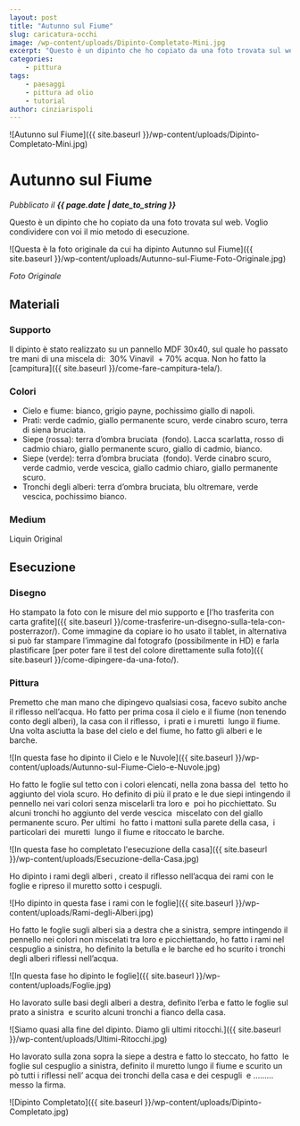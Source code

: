 ```yaml
---
layout: post
title: "Autunno sul Fiume"
slug: caricatura-occhi
image: /wp-content/uploads/Dipinto-Completato-Mini.jpg
excerpt: "Questo è un dipinto che ho copiato da una foto trovata sul web. Voglio condividere con voi il mio metodo di esecuzione."
categories:
    - pittura
tags:
    - paesaggi
    - pittura ad olio
    - tutorial
author: cinziarispoli
---
```


![Autunno sul Fiume]({{ site.baseurl }}/wp-content/uploads/Dipinto-Completato-Mini.jpg) 

# Autunno sul Fiume
_Pubblicato il **{{ page.date | date_to_string }}**_

Questo è un dipinto che ho copiato da una foto trovata sul web. Voglio condividere con voi il mio metodo di esecuzione.  

![Questa è la foto originale da cui ha dipinto Autunno sul Fiume]({{ site.baseurl }}/wp-content/uploads/Autunno-sul-Fiume-Foto-Originale.jpg)

_Foto Originale_

## Materiali

### Supporto

Il dipinto è stato realizzato su un pannello MDF 30x40, sul quale ho passato tre mani di una miscela di:  30% Vinavil  + 70% acqua. Non ho fatto la [campitura]({{ site.baseurl }}/come-fare-campitura-tela/).

### Colori

- Cielo e fiume: bianco, grigio payne, pochissimo giallo di napoli.
- Prati: verde cadmio, giallo permanente scuro, verde cinabro scuro, terra di siena bruciata.
- Siepe (rossa): terra d’ombra bruciata  (fondo). Lacca scarlatta, rosso di cadmio chiaro, giallo permanente scuro, giallo di cadmio, bianco.
- Siepe (verde): terra d’ombra bruciata  (fondo). Verde cinabro scuro, verde cadmio, verde vescica, giallo cadmio chiaro, giallo permanente scuro.
- Tronchi degli alberi: terra d’ombra bruciata, blu oltremare, verde vescica, pochissimo bianco.

### Medium

Liquin Original

## Esecuzione

### Disegno

Ho stampato la foto con le misure del mio supporto e [l’ho trasferita con carta grafite]({{ site.baseurl }}/come-trasferire-un-disegno-sulla-tela-con-posterrazor/). Come immagine da copiare io ho usato il tablet, in alternativa si può far stampare l’immagine dal fotografo (possibilmente in HD) e farla plastificare [per poter fare il test del colore direttamente sulla foto]({{ site.baseurl }}/come-dipingere-da-una-foto/).

### Pittura

Premetto che man mano che dipingevo qualsiasi cosa, facevo subito anche  il riflesso nell’acqua. Ho fatto per prima cosa il cielo e il fiume (non tenendo conto degli alberi), la casa con il riflesso,  i prati e i muretti  lungo il fiume. Una volta asciutta la base del cielo e del fiume, ho fatto gli alberi e le barche.

![In questa fase ho dipinto il Cielo e le Nuvole]({{ site.baseurl }}/wp-content/uploads/Autunno-sul-Fiume-Cielo-e-Nuvole.jpg)

Ho fatto le foglie sul tetto con i colori elencati, nella zona bassa del  tetto ho aggiunto del viola scuro. Ho definito di più il prato e le due siepi intingendo il pennello nei vari colori senza miscelarli tra loro e  poi ho picchiettato. Su alcuni tronchi ho aggiunto del verde vescica  miscelato con del giallo permanente scuro. Per ultimi  ho fatto i mattoni sulla parete della casa,  i particolari dei  muretti  lungo il fiume e ritoccato le barche.

![In questa fase ho completato l'esecuzione della casa]({{ site.baseurl }}/wp-content/uploads/Esecuzione-della-Casa.jpg)

Ho dipinto i rami degli alberi , creato il riflesso nell’acqua dei rami con le foglie e ripreso il muretto sotto i cespugli.

![Ho dipinto in questa fase i rami con le foglie]({{ site.baseurl }}/wp-content/uploads/Rami-degli-Alberi.jpg)

Ho fatto le foglie sugli alberi sia a destra che a sinistra, sempre intingendo il pennello nei colori non miscelati tra loro e picchiettando, ho fatto i rami nel cespuglio a sinistra, ho definito la betulla e le barche ed ho scurito i tronchi degli alberi riflessi nell’acqua.

![In questa fase ho dipinto le foglie]({{ site.baseurl }}/wp-content/uploads/Foglie.jpg)

Ho lavorato sulle basi degli alberi a destra, definito l’erba e fatto le foglie sul prato a sinistra  e scurito alcuni tronchi a fianco della casa.

![Siamo quasi alla fine del dipinto. Diamo gli ultimi ritocchi.]({{ site.baseurl }}/wp-content/uploads/Ultimi-Ritocchi.jpg)

Ho lavorato sulla zona sopra la siepe a destra e fatto lo steccato, ho fatto  le foglie sul cespuglio a sinistra, definito il muretto lungo il fiume e scurito un pò tutti i riflessi nell’ acqua dei tronchi della casa e dei cespugli  e ……… messo la firma.

![Dipinto Completato]({{ site.baseurl }}/wp-content/uploads/Dipinto-Completato.jpg)
